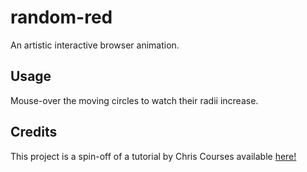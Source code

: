 # random-red
An artistic interactive browser animation.

## Usage ##
Mouse-over the moving circles to watch their radii increase.

## Credits ##
This project is a spin-off of a tutorial by Chris Courses available [here!](#https://www.youtube.com/watch?v=vxljFhP2krI)
